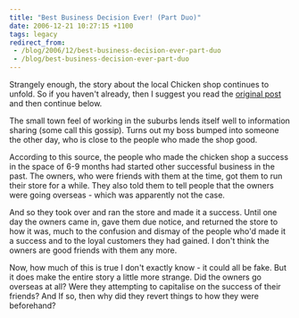 ```yaml
---
title: "Best Business Decision Ever! (Part Duo)"
date: 2006-12-21 10:27:15 +1100
tags: legacy
redirect_from:
 - /blog/2006/12/best-business-decision-ever-part-duo
 - /blog/best-business-decision-ever-part-duo
---
```


Strangely enough, the story about the local Chicken shop continues to unfold. So if you haven't already, then I suggest you read the <a href="./best-business-decision-ever">original post</a> and then continue below.
<!--break-->
The small town feel of working in the suburbs lends itself well to information sharing (some call this gossip). Turns out my boss bumped into someone the other day, who is close to the people who made the shop good.

According to this source, the people who made the chicken shop a success in the space of 6-9 months had started other successful business in the past. The owners, who were friends with them at the time, got them to run their store for a while. They also told them to tell people that the owners were going overseas - which was apparently not the case.

And so they took over and ran the store and made it a success. Until one day the owners came in, gave them due notice, and returned the store to how it was, much to the confusion and dismay of the people who'd made it a success and to the loyal customers they had gained. I don't think the owners are good friends with them any more.

Now, how much of this is true I don't exactly know - it could all be fake. But it does make the entire story a little more strange. Did the owners go overseas at all? Were they attempting to capitalise on the success of their friends? And If so, then why did they revert things to how they were beforehand?
